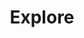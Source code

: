 ---
title: "Explore"
icon: "ti-panel"
description: "Modules to conduct exploratory analysis of spatial and spatio-temporal data"
type : "docs"
---